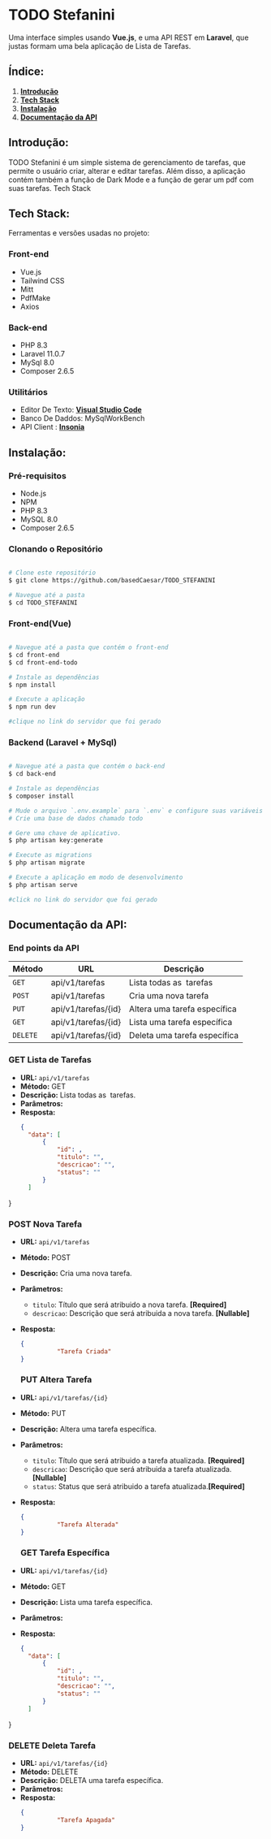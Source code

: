 # TODO Stefanini

Uma interface simples usando **Vue.js**, e uma API REST em **Laravel**, que justas formam uma bela aplicação de Lista de Tarefas. 

## Índice:

1. **[Introdução](#introdução)**
2. **[Tech Stack](#Tech-Stack)**
3. **[Instalação](#instalação)**
4. **[Documentação da API](#documentação-da-api)**

## Introdução:

TODO Stefanini é um simple sistema de gerenciamento de tarefas, que permite o usuário criar, alterar e editar
tarefas. Além disso, a aplicação contém também a função de Dark Mode e a função de gerar um pdf com suas tarefas.
Tech Stack

## Tech Stack:
Ferramentas e versões usadas no projeto:

### Front-end

- Vue.js
- Tailwind CSS
- Mitt
- PdfMake
- Axios
### Back-end

- PHP 8.3
- Laravel 11.0.7
- MySql 8.0
- Composer 2.6.5

### Utilitários

- Editor De Texto:  **[Visual Studio Code](https://code.visualstudio.com/)**
- Banco De Daddos: MySqlWorkBench
- API Client : **[Insonia](https://insomnia.rest/)**
  
## Instalação:

### Pré-requisitos

- Node.js
- NPM
- PHP 8.3
- MySQL 8.0
- Composer 2.6.5

### Clonando o Repositório

```bash

# Clone este repositório
$ git clone https://github.com/basedCaesar/TODO_STEFANINI

# Navegue até a pasta 
$ cd TODO_STEFANINI
```
### Front-end(Vue)

```bash

# Navegue até a pasta que contém o front-end
$ cd front-end
$ cd front-end-todo

# Instale as dependências
$ npm install

# Execute a aplicação
$ npm run dev

#clique no link do servidor que foi gerado

```

### Backend (Laravel + MySql)
```bash

# Navegue até a pasta que contém o back-end
$ cd back-end

# Instale as dependências
$ composer install

# Mude o arquivo `.env.example` para `.env` e configure suas variáveis de ambiente.
# Crie uma base de dados chamado todo

# Gere uma chave de aplicativo.
$ php artisan key:generate

# Execute as migrations
$ php artisan migrate

# Execute a aplicação em modo de desenvolvimento
$ php artisan serve

#click no link do servidor que foi gerado
```

## Documentação da API:

### End points da API

| Método    | URL                 | Descrição                  |
| ---------- | ------------------- | ---------------------------- |
| `GET`    | api/v1/tarefas           | Lista todas as  tarefas   |
| `POST`   | api/v1/tarefas            | Cria uma nova tarefa        |
| `PUT`    | api/v1/tarefas/{id}  | Altera uma tarefa específica |
| `GET`    | api/v1/tarefas/{id} | Lista uma tarefa específica |
| `DELETE` | api/v1/tarefas/{id}        | Deleta uma tarefa específica         |

### GET Lista de Tarefas

- **URL:** `api/v1/tarefas`
- **Método:** GET
- **Descrição:** Lista todas as  tarefas.
- **Parâmetros:**
- **Resposta:**
  ```json
  {
	"data": [
		{
			"id": ,
			"titulo": "",
			"descricao": "",
			"status": ""
		}
	]
}

### POST Nova Tarefa

- **URL:** `api/v1/tarefas`
- **Método:** POST
- **Descrição:** Cria uma nova tarefa.
- **Parâmetros:**
  - `titulo`: Título que será atribuido a nova tarefa. **[Required]**
  - `descricao`: Descrição que será atribuida a nova tarefa. **[Nullable]**
- **Resposta:**
  ```json
  {
			"Tarefa Criada"
  }
  ```

  ### PUT Altera Tarefa

- **URL:** `api/v1/tarefas/{id}`
- **Método:** PUT
- **Descrição:** Altera uma tarefa específica.
- **Parâmetros:**
  - `titulo`: Título que será atribuido a tarefa atualizada. **[Required]**
  - `descricao`: Descrição que será atribuida a tarefa atualizada. **[Nullable]**
  - `status`: Status que será atribuido a tarefa atualizada.**[Required]**
- **Resposta:**
  ```json
  {
			"Tarefa Alterada"
  }
  ```

  ### GET Tarefa Específica

- **URL:** `api/v1/tarefas/{id}`
- **Método:** GET
- **Descrição:** Lista uma tarefa específica.
- **Parâmetros:**
- **Resposta:**
  ```json
  {
	"data": [
		{
			"id": ,
			"titulo": "",
			"descricao": "",
			"status": ""
		}
	]
}

 ### DELETE Deleta Tarefa

- **URL:** `api/v1/tarefas/{id}`
- **Método:** DELETE
- **Descrição:** DELETA uma tarefa específica.
- **Parâmetros:**
- **Resposta:**
  ```json
  {
			"Tarefa Apagada"
  }
  ```
